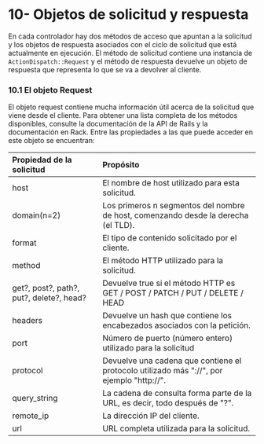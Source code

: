 # 10- Objetos de solicitud y respuesta

En cada controlador hay dos métodos de acceso que apuntan a la solicitud y los objetos de respuesta asociados con el ciclo de solicitud que está actualmente en ejecución. El método de solicitud contiene una instancia de `ActionDispatch::Request` y el método de respuesta devuelve un objeto de respuesta que representa lo que se va a devolver al cliente.

### 10.1 El objeto Request

El objeto request contiene mucha información útil acerca de la solicitud que viene desde el cliente. Para obtener una lista completa de los métodos disponibles, consulte la documentación de la API de Rails y la documentación en Rack. Entre las propiedades a las que puede acceder en este objeto se encuentran:

| Propiedad de la solicitud | Propósito |
| :--- | :--- |
| host | El nombre de host utilizado para esta solicitud. |
| domain\(n=2\) | Los primeros n segmentos del nombre de host, comenzando desde la derecha \(el TLD\). |
| format | El tipo de contenido solicitado por el cliente. |
| method | El método HTTP utilizado para la solicitud. |
| get?, post?, path?, put?, delete?, head? | Devuelve true si el método HTTP es GET / POST / PATCH / PUT / DELETE / HEAD |
| headers | Devuelve un hash que contiene los encabezados asociados con la petición. |
| port | Número de puerto \(número entero\) utilizado para la solicitud |
| protocol | Devuelve una cadena que contiene el protocolo utilizado más "://", por ejemplo "http://". |
| query\_string | La cadena de consulta forma parte de la URL, es decir, todo después de "?". |
| remote\_ip | La dirección IP del cliente. |
| url | URL completa utilizada para la solicitud. |



